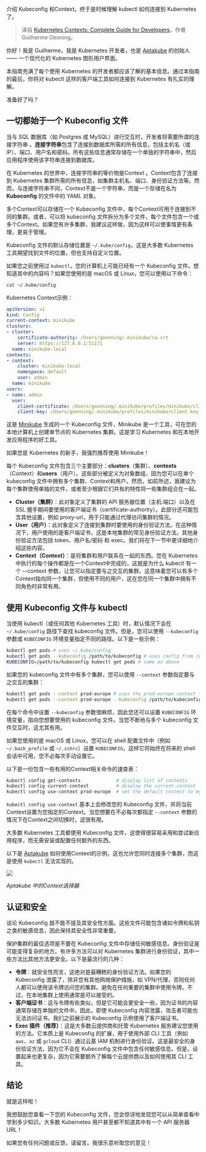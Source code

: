 <!--
title: Kubernetes Context开发者指南
cover: ./cover.png
-->

介绍 Kubeconfig 和Context。终于是时候理解 kubectl 如何连接到 Kubernetes 了。

> 译自 [Kubernetes Contexts: Complete Guide for Developers](https://itnext.io/kubernetes-contexts-complete-guide-for-developers-7ea5b2fc75c7)，作者 Guilherme Oenning。

你好！我是 Guilherme，我是 Kubernetes 开发者，也是 [Aptakube](https://aptakube.com/) 的创始人 —— 一个现代化的 Kubernetes 图形用户界面。

本指南充满了每个使用 Kubernetes 的开发者都应该了解的基本信息。通过本指南的最后，你将对 kubectl 这样的客户端工具如何连接到 Kubernetes 有扎实的理解。

准备好了吗？

## 一切都始于一个 Kubeconfig 文件

当与 SQL 数据库（如 Postgres 或 MySQL）进行交互时，开发者将需要所谓的连接字符串 。**连接字符串**包含了连接到数据库所需的所有信息，包括主机名（或 IP）、端口、用户名和密码。所有这些信息通常存储在一个单独的字符串中，然后应用程序使用该字符串连接到数据库。

在 Kubernetes 的世界中，连接字符串的等价物是Context 。Context包含了连接到 Kubernetes 集群所需的所有信息，如集群主机名、端口、身份验证方法等。然而，与连接字符串不同，Context不是一个字符串，而是一个存储在名为 **Kubeconfig** 的文件中的 YAML 对象。

多个Context可以存储在一个 Kubeconfig 文件中，每个Context可用于连接到不同的集群。或者，可以将 kubeconfig 文件拆分为多个文件，每个文件包含一个或多个Context。如果您有许多集群，我建议这样做，因为这样可以使事情更有条理，更易于管理。

Kubeconfig 文件的默认存储位置是 `~/.kube/config`，这是大多数 Kubernetes 工具期望找到文件的位置，但也支持自定义位置。

如果您之前使用过 `kubectl`，您的计算机上可能已经有一个 Kubeconfig 文件。想知道其中的内容吗？如果您使用的是 macOS 或 Linux，您可以使用以下命令：

```bash
cat ~/.kube/config
```

Kubernetes Context示例：

```yaml
apiVersion: v1
kind: Config
current-context: minikube
clusters:
- cluster:
    certificate-authority: /Users/goenning/.minikube/ca.crt
    server: https://127.0.0.1:51171
  name: minikube-local
contexts:
- context:
    cluster: minikube-local
    namespace: default
    user: admin
  name: minikube
users:
- name: admin
  user:
    client-certificate: /Users/goenning/.minikube/profiles/minikube/client.crt
    client-key: /Users/goenning/.minikube/profiles/minikube/client.key
```

这是 [Minikube](https://minikube.sigs.k8s.io/docs/) 生成的一个 Kubeconfig 文件，Minikube 是一个工具，可在您的本地计算机上创建单节点的 Kubernetes 集群。这是学习 Kubernetes 和在本地开发应用程序的好工具。

如果您是 Kubernetes 的新手，我强烈推荐使用 Minikube！

每个 Kubeconfig 文件包含三个主要部分：**clusters**（集群）、**contexts**（Context）和**users**（用户）。这些部分被定义为对象数组，因为您可以在单个 kubeconfig 文件中拥有多个集群、Context和用户。然而，如前所述，我建议为每个集群使用单独的文件，或者至少根据它们共有的特性将一些集群组合在一起。

- **Cluster（集群）**：此对象定义了集群的 API 服务器位置（主机:端口）以及在 SSL 握手期间要使用的客户端证书（certificate-authority）。此部分还可能包含其他设置，例如 proxy-url，用于只能通过代理访问集群的情况。
- **User（用户）**：此对象定义了连接到集群时要使用的身份验证方法。在这种情况下，用户使用的是客户端证书，这是本地集群的常见身份验证方法。其他身份验证方法包括 token、用户名/密码 和 exec。我们将在下一节中更详细地介绍这些内容。
- **Context（Context）**：是将集群和用户联系在一起的东西。您在 Kubernetes 中执行的每个操作都是在一个Context中完成的，这就是为什么 kubectl 有一个 --context 参数，让您可以指定要与之交互的集群。这意味着您可以有多个Context指向同一个集群，但使用不同的用户，这在您在同一个集群中拥有不同角色时非常有用。

## 使用 Kubeconfig 文件与 kubectl

当使用 kubectl（或任何其他 Kubernetes 工具）时，默认情况下会在 `~/.kube/config` 路径下查找 kubeconfig 文件。但是，您可以使用 `--kubeconfig` 参数或 `KUBECONFIG` 环境变量指定不同的路径。以下是一些示例：

```bash
kubectl get pods # uses ~/.kube/config
kubectl get pods --kubeconfig /path/to/kubeconfig # uses config from /path/to/kubeconfig
KUBECONFIG=/path/to/kubeconfig kubectl get pods # same as above
```

如果您的 kubeconfig 文件中有多个集群，您可以使用 `--context` 参数指定要与之交互的集群：

```bash
kubectl get pods --context prod-europe # uses the prod-europe context from the ~/.kube/config
kubectl get pods --context prod-europe --kubeconfig /path/to/kubeconfig # uses the prod-europe context from /path/to/kubeconfig
```

在每个命令中设置 `--kubeconfig` 参数很麻烦，因此您还可以设置 `KUBECONFIG` 环境变量，指向您想要使用的 kubeconfig 文件。当您不断地与多个 kubeconfig 文件交互时，这尤其有用。

如果您使用的是 macOS 或 Linux，您可以在 shell 配置文件中（例如 `~/.bash_profile` 或 `~/.zshrc`）设置 `KUBECONFIG`，这样它将始终在将来的 shell 会话中可用，您不必每次手动设置它。

以下是一份包含一些有用的Context相关命令的速查表：

```bash
kubectl config get-contexts             # display list of contexts
kubectl config current-context          # display the current-context
kubectl config use-context prod-europe  # set the default context to my-cluster-name
```

`kubectl config use-context` 基本上会修改您的 Kubeconfig 文件，并将当前Context设置为您指定的Context。当您想要在不必每次都指定 `--context` 参数的情况下在Context之间切换时，这很有用。

大多数 Kubernetes 工具都使用 Kubeconfig 文件，这使得很容易采用和尝试新应用程序，而无需安装或配置任何额外的东西。

以下是 [Aptakube](https://aptakube.com/) 如何使用Context的示例，这也允许您同时连接多个集群，而这是使用 `kubectl` 无法实现的。

![](https://miro.medium.com/v2/resize:fit:720/format:webp/0*fhJySLUd5THfTQ2e)

*Aptakube 中的Context选择器*

## 认证和安全

谈论 Kubeconfig 就不能不提及其安全性方面。这些文件可能包含诸如令牌和私钥之类的敏感信息，因此保持其安全性非常重要。

保护集群的最佳选项是不要在 Kubeconfig 文件中存储任何敏感信息。身份验证是可能变得复杂的地方。有许多方法可以对 Kubernetes 集群进行身份验证，其中一些方法比其他方法更安全。以下是最流行的几种：

- **令牌**：就安全性而言，这绝对是最糟糕的身份验证方法。如果您的 Kubeconfig 泄露了，除非您有其他网络保护措施，如 VPN/代理，否则任何人都可以使用该令牌访问您的集群。避免在任何重要的集群中使用令牌。不过，在本地集群上使用通常是可以接受的。
- **客户端证书**：这与令牌有些类似，但是它可能会更安全一些，因为证书的内容通常存储在单独的文件中。因此，即使 Kubeconfig 内容泄露，攻击者可能也无法访问证书。我们之前展示的 Kubeconfig 示例使用了客户端证书。
- **Exec 插件（推荐）**：这是大多数云提供商和托管 Kubernetes 服务建议您使用的方法。它本质上是 Kubeconfig 的扩展，用于使用外部 CLI 工具（例如 `aws`、`az` 或 `gcloud` CLI）通过云基 IAM 机制进行身份验证。这是最安全的身份验证方法，因为它不会在 Kubeconfig 文件中包含任何敏感信息。但是，设置起来也更复杂，因为它需要额外了解每个云提供商以及如何使用其 CLI 工具。

## 结论

就是这样啦！

我想鼓励您查看一下您的 Kubeconfig 文件，您会惊讶地发现您可以从简单查看中学到多少知识。大多数 Kubernetes 用户甚至都不知道其中有一个 API 服务器 URL！

如果您有任何问题或反馈，请留言。我很乐意听取您的意见！
